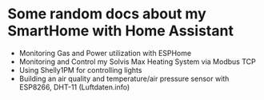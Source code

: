 # Some random docs about my SmartHome with Home Assistant

- Monitoring Gas and Power utilization with ESPHome 
- Monitoring and Control my Solvis Max Heating System via Modbus TCP
- Using Shelly1PM for controlling lights
- Building an air quality and temperature/air pressure sensor with ESP8266, DHT-11 (Luftdaten.info)